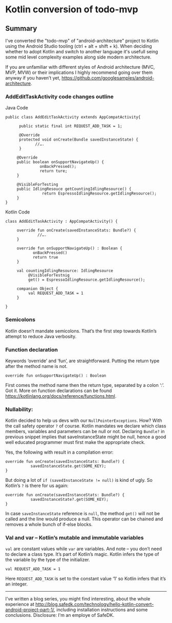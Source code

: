 # Kotlin conversion of todo-mvp

## Summary 

I've converted the "todo-mvp" of "android-architecture" project to Kotlin using the Android Studio tooling (ctrl + alt + shift + k). When deciding whether to adopt Kotlin and switch to another language it's usefull seing some mid level complexity examples along side modern architecture.

If you are unfamiliar with different styles of Android architecture (MVC, MVP, MVW) or their implications I highly recommend going over them anyway if you haven’t yet, https://github.com/googlesamples/android-architecture. 

### AddEditTaskActivity code changes outline

Java Code
```
public class AddEditTaskActivity extends AppCompatActivity{

      public static final int REQUEST_ADD_TASK = 1;

      @Override
      protected void onCreate(Bundle savedInstanceState) {
             //….
      }

     @Override
     public boolean onSupportNavigateUp() {
               onBackPressed();
               return ture;
     }

     @VisibleForTesting
     public IdlingResouce getCountingIdlingResource() {
                return EspressoIdlingResource.getIdlingResource();
     }
}
```
Kotlin Code
```
class AddEditTaskActivity : AppCompatActivity() {

     override fun onCreate(savedInstanceStats: Bundle?) {
              //….
     }

     override fun onSupportNavigateUp() : Boolean {
            onBackPressed()
            return true
     }

     val countingIdlingResource: IdlingResource
          @VisibleForTestnig
          get() = EspressoIdlingResource.getIdlingResource();

     companion Object {
          val REQUEST_ADD_TASK = 1
     }

}
```

### Semicolons
Kotlin doesn’t mandate semicolons. That’s the first step towards Kotlin’s attempt to reduce Java verbosity.

### Function declaration
Keywords ‘override’ and ‘fun’, are straightforward. Putting the return type after the method name is not.

`override fun onSupportNavigateUp() : Boolean`

First comes the method name then the return type, separated by a colon ‘:’. Got it. More on function declarations can be found https://kotlinlang.org/docs/reference/functions.html.


### Nullability: 
Kotlin decided to help us devs with our `NullPointerExceptions`. How? With the call safety operator `?` of course. Kotlin mandates we declare which class members, variables and parameters can be null or not. Declaring `Bundle?` in previous snippet implies that saveInstanceState might be null, hence a good well educated programmer must first make the appropriate check.

Yes, the following with result in a compilation error:

```
override fun onCreate(savedInstanceStats: Bundle?) {
           savedInstanceState.get(SOME_KEY);
}
```
But doing a lot of `if (savedInstanceState != null)` is kind of ugly. So Kotlin’s `?` is there for us again:
```
override fun onCreate(savedInstanceStats: Bundle?) {
           savedInstanceState?.get(SOME_KEY);
}
```
In case `saveInstanceState` reference is `null`, the method `get()` will not be called and the line would produce a null. This operator can be chained and removes a whole bunch of if-else blocks.

### Val and var – Kotlin’s mutable and immutable variables

`val` are constant values while `var` are variables.  And note – you don’t need to declare a class type. It’s part of Kotlin’s magic. Kotlin infers the type of the variable by the type of the initializer.

`val REQUEST_ADD_TASK = 1`

Here `REQUEST_ADD_TASK` is set to the constant value ‘1’ so Kotlin infers that it’s an integer.


------------------

 I've written a blog series, you might find interesting, about the whole experience at http://blog.safedk.com/technology/hello-kotlin-convert-android-project-part-1/, including installation instructions and some conclusions. 
Disclosure: I'm an employe of SafeDK.
